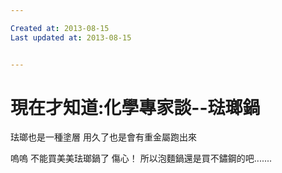 ```yaml
---

Created at: 2013-08-15
Last updated at: 2013-08-15


---
```


# 現在才知道:化學專家談--琺瑯鍋


珐瑯也是一種塗層
用久了也是會有重金屬跑出來

嗚嗚
不能買美美珐瑯鍋了
傷心！
所以泡麵鍋還是買不鏽鋼的吧.......

